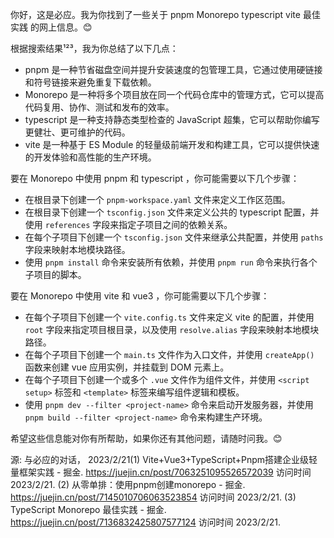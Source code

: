 你好，这是必应。我为你找到了一些关于 pnpm Monorepo typescript vite 最佳实践 的网上信息。😊

根据搜索结果¹²³，我为你总结了以下几点：

- pnpm 是一种节省磁盘空间并提升安装速度的包管理工具，它通过使用硬链接和符号链接来避免重复下载依赖。
- Monorepo 是一种将多个项目放在同一个代码仓库中的管理方式，它可以提高代码复用、协作、测试和发布的效率。
- typescript 是一种支持静态类型检查的 JavaScript 超集，它可以帮助你编写更健壮、更可维护的代码。
- vite 是一种基于 ES Module 的轻量级前端开发和构建工具，它可以提供快速的开发体验和高性能的生产环境。

要在 Monorepo 中使用 pnpm 和 typescript ，你可能需要以下几个步骤：

- 在根目录下创建一个 `pnpm-workspace.yaml` 文件来定义工作区范围。
- 在根目录下创建一个 `tsconfig.json` 文件来定义公共的 typescript 配置，并使用 `references` 字段来指定子项目之间的依赖关系。
- 在每个子项目下创建一个 `tsconfig.json` 文件来继承公共配置，并使用 `paths` 字段来映射本地模块路径。
- 使用 `pnpm install` 命令来安装所有依赖，并使用 `pnpm run` 命令来执行各个子项目的脚本。

要在 Monorepo 中使用 vite 和 vue3 ，你可能需要以下几个步骤：

- 在每个子项目下创建一个 `vite.config.ts` 文件来定义 vite 的配置，并使用 `root` 字段来指定项目根目录，以及使用 `resolve.alias` 字段来映射本地模块路径。
- 在每个子项目下创建一个 `main.ts` 文件作为入口文件，并使用 `createApp()` 函数来创建 vue 应用实例，并挂载到 DOM 元素上。
- 在每个子项目下创建一个或多个 `.vue` 文件作为组件文件，并使用 `<script setup>` 标签和 `<template>` 标签来编写组件逻辑和模板。
- 使用 `pnpm dev --filter <project-name>` 命令来启动开发服务器，并使用 `pnpm build --filter <project-name>` 命令来构建生产环境。

希望这些信息能对你有所帮助，如果你还有其他问题，请随时问我。😊

源: 与必应的对话， 2023/2/21(1) Vite+Vue3+TypeScript+Pnpm搭建企业级轻量框架实践 - 掘金. https://juejin.cn/post/7063251095526572039 访问时间 2023/2/21.
(2) 从零单排：使用pnpm创建monorepo - 掘金. https://juejin.cn/post/7145010706063523854 访问时间 2023/2/21.
(3) TypeScript Monorepo 最佳实践 - 掘金. https://juejin.cn/post/7136832425807577124 访问时间 2023/2/21.